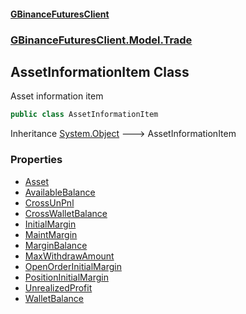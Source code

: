 #### [GBinanceFuturesClient](./index.md 'index')
### [GBinanceFuturesClient.Model.Trade](./GBinanceFuturesClient-Model-Trade.md 'GBinanceFuturesClient.Model.Trade')
## AssetInformationItem Class
Asset information item  
```csharp
public class AssetInformationItem
```
Inheritance [System.Object](https://docs.microsoft.com/en-us/dotnet/api/System.Object 'System.Object') &#129106; AssetInformationItem  
### Properties
- [Asset](./GBinanceFuturesClient-Model-Trade-AssetInformationItem-Asset.md 'GBinanceFuturesClient.Model.Trade.AssetInformationItem.Asset')
- [AvailableBalance](./GBinanceFuturesClient-Model-Trade-AssetInformationItem-AvailableBalance.md 'GBinanceFuturesClient.Model.Trade.AssetInformationItem.AvailableBalance')
- [CrossUnPnl](./GBinanceFuturesClient-Model-Trade-AssetInformationItem-CrossUnPnl.md 'GBinanceFuturesClient.Model.Trade.AssetInformationItem.CrossUnPnl')
- [CrossWalletBalance](./GBinanceFuturesClient-Model-Trade-AssetInformationItem-CrossWalletBalance.md 'GBinanceFuturesClient.Model.Trade.AssetInformationItem.CrossWalletBalance')
- [InitialMargin](./GBinanceFuturesClient-Model-Trade-AssetInformationItem-InitialMargin.md 'GBinanceFuturesClient.Model.Trade.AssetInformationItem.InitialMargin')
- [MaintMargin](./GBinanceFuturesClient-Model-Trade-AssetInformationItem-MaintMargin.md 'GBinanceFuturesClient.Model.Trade.AssetInformationItem.MaintMargin')
- [MarginBalance](./GBinanceFuturesClient-Model-Trade-AssetInformationItem-MarginBalance.md 'GBinanceFuturesClient.Model.Trade.AssetInformationItem.MarginBalance')
- [MaxWithdrawAmount](./GBinanceFuturesClient-Model-Trade-AssetInformationItem-MaxWithdrawAmount.md 'GBinanceFuturesClient.Model.Trade.AssetInformationItem.MaxWithdrawAmount')
- [OpenOrderInitialMargin](./GBinanceFuturesClient-Model-Trade-AssetInformationItem-OpenOrderInitialMargin.md 'GBinanceFuturesClient.Model.Trade.AssetInformationItem.OpenOrderInitialMargin')
- [PositionInitialMargin](./GBinanceFuturesClient-Model-Trade-AssetInformationItem-PositionInitialMargin.md 'GBinanceFuturesClient.Model.Trade.AssetInformationItem.PositionInitialMargin')
- [UnrealizedProfit](./GBinanceFuturesClient-Model-Trade-AssetInformationItem-UnrealizedProfit.md 'GBinanceFuturesClient.Model.Trade.AssetInformationItem.UnrealizedProfit')
- [WalletBalance](./GBinanceFuturesClient-Model-Trade-AssetInformationItem-WalletBalance.md 'GBinanceFuturesClient.Model.Trade.AssetInformationItem.WalletBalance')
